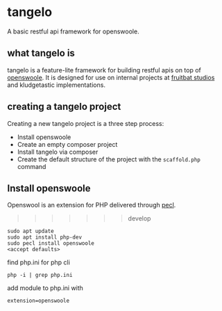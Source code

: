 # tangelo
A basic restful api framework for openswoole.

## what tangelo is
tangelo is a feature-lite framework for building restful apis on top of [openswoole](https://openswoole.com/).
It is designed for use on internal projects at [fruitbat studios](https://fruitbat.studio) and kludgetastic implementations.

## creating a tangelo project
Creating a new tangelo project is a three step process:

- Install openswoole
- Create an empty composer project
- Install tangelo via composer
- Create the default structure of the project with the `scaffold.php` command

## Install openswoole
Openswool is an extension for PHP delivered through [pecl](https://pecl.php.net/).
>>>>>>> develop

```
sudo apt update
sudo apt install php-dev
sudo pecl install openswoole
<accept defaults>
```

find php.ini for php cli

```
php -i | grep php.ini
```

add module to php.ini with

```
extension=openswoole
```
